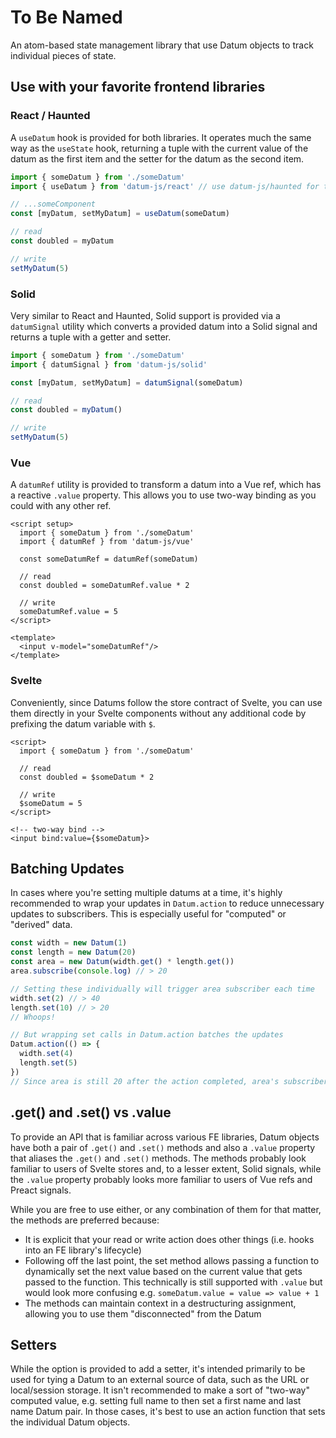 # To Be Named

An atom-based state management library that use Datum objects to track individual pieces of state.

## Use with your favorite frontend libraries

### React / Haunted

A `useDatum` hook is provided for both libraries. It operates much the same way as the `useState` hook, returning a tuple with the current value of the datum as the first item and the setter for the datum as the second item.

```typescript
import { someDatum } from './someDatum'
import { useDatum } from 'datum-js/react' // use datum-js/haunted for the haunted hook

// ...someComponent
const [myDatum, setMyDatum] = useDatum(someDatum)

// read
const doubled = myDatum

// write
setMyDatum(5)
```

### Solid

Very similar to React and Haunted, Solid support is provided via a `datumSignal` utility which converts a provided datum into a Solid signal and returns a tuple with a getter and setter.

```typescript
import { someDatum } from './someDatum'
import { datumSignal } from 'datum-js/solid'

const [myDatum, setMyDatum] = datumSignal(someDatum)

// read
const doubled = myDatum()

// write
setMyDatum(5)
```

### Vue

A `datumRef` utility is provided to transform a datum into a Vue ref, which has a reactive `.value` property. This allows you to use two-way binding as you could with any other ref.

```vue
<script setup>
  import { someDatum } from './someDatum'
  import { datumRef } from 'datum-js/vue'

  const someDatumRef = datumRef(someDatum)

  // read
  const doubled = someDatumRef.value * 2

  // write
  someDatumRef.value = 5
</script>

<template>
  <input v-model="someDatumRef"/>
</template>
```

### Svelte

Conveniently, since Datums follow the store contract of Svelte, you can use them directly in your Svelte components without any additional code by prefixing the datum variable with `$`.

```svelte
<script>
  import { someDatum } from './someDatum'

  // read
  const doubled = $someDatum * 2

  // write
  $someDatum = 5
</script>

<!-- two-way bind -->
<input bind:value={$someDatum}>
```

## Batching Updates

In cases where you're setting multiple datums at a time, it's highly recommended to wrap your updates in `Datum.action` to reduce unnecessary updates to subscribers. This is especially useful for "computed" or "derived" data.

```typescript
const width = new Datum(1)
const length = new Datum(20)
const area = new Datum(width.get() * length.get())
area.subscribe(console.log) // > 20

// Setting these individually will trigger area subscriber each time
width.set(2) // > 40
length.set(10) // > 20
// Whoops!

// But wrapping set calls in Datum.action batches the updates
Datum.action(() => {
  width.set(4)
  length.set(5)
})
// Since area is still 20 after the action completed, area's subscribers won't be updated
```

## .get() and .set() vs .value

To provide an API that is familiar across various FE libraries, Datum objects have both a pair of `.get()` and `.set()` methods and also a `.value` property that aliases the `.get()` and `.set()` methods. The methods probably look familiar to users of Svelte stores and, to a lesser extent, Solid signals, while the `.value` property probably looks more familiar to users of Vue refs and Preact signals.

While you are free to use either, or any combination of them for that matter, the methods are preferred because:

- It is explicit that your read or write action does other things (i.e. hooks into an FE library's lifecycle)
- Following off the last point, the set method allows passing a function to dynamically set the next value based on the current value that gets passed to the function. This technically is still supported with `.value` but would look more confusing e.g. `someDatum.value = value => value + 1`
- The methods can maintain context in a destructuring assignment, allowing you to use them "disconnected" from the Datum

## Setters

While the option is provided to add a setter, it's intended primarily to be used for tying a Datum to an external source of data, such as the URL or local/session storage. It isn't recommended to make a sort of "two-way" computed value, e.g. setting full name to then set a first name and last name Datum pair. In those cases, it's best to use an action function that sets the individual Datum objects.
